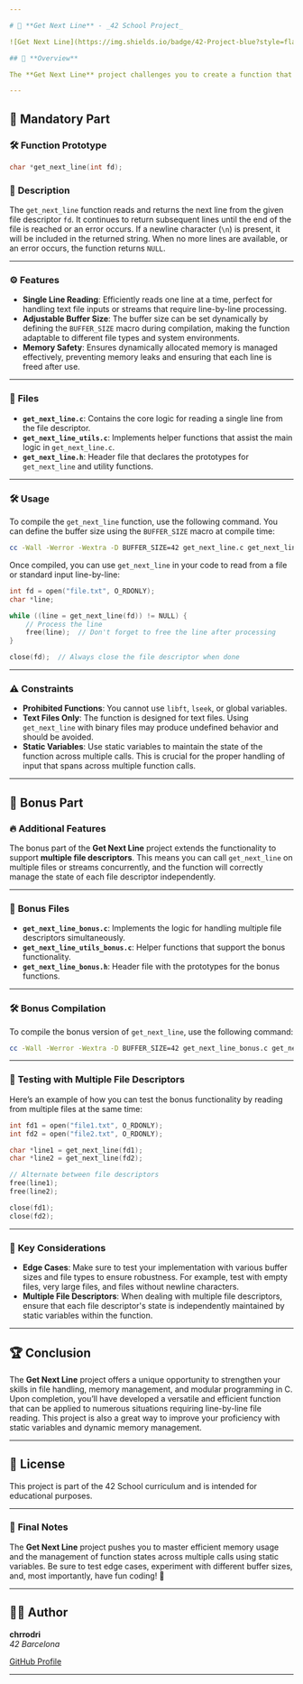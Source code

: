 ```yaml
---

# 📝 **Get Next Line** - _42 School Project_

![Get Next Line](https://img.shields.io/badge/42-Project-blue?style=flat-square) ![C Programming](https://img.shields.io/badge/Language-C-brightgreen?style=flat-square) ![File I/O](https://img.shields.io/badge/Topic-File%20I/O-orange?style=flat-square)

## 📖 **Overview**

The **Get Next Line** project challenges you to create a function that reads from a file descriptor or standard input one line at a time. This project is essential for mastering file I/O in C, static variables, and efficient memory management. The function processes input line-by-line, enabling modular, scalable file handling across various contexts.

---
```


## 🚀 **Mandatory Part**

### 🛠️ **Function Prototype**

```c
char *get_next_line(int fd);
```

### 📝 **Description**

The `get_next_line` function reads and returns the next line from the given file descriptor `fd`. It continues to return subsequent lines until the end of the file is reached or an error occurs. If a newline character (`\n`) is present, it will be included in the returned string. When no more lines are available, or an error occurs, the function returns `NULL`.

---

### ⚙️ **Features**

- **Single Line Reading**: Efficiently reads one line at a time, perfect for handling text file inputs or streams that require line-by-line processing.
- **Adjustable Buffer Size**: The buffer size can be set dynamically by defining the `BUFFER_SIZE` macro during compilation, making the function adaptable to different file types and system environments.
- **Memory Safety**: Ensures dynamically allocated memory is managed effectively, preventing memory leaks and ensuring that each line is freed after use.

---

### 📂 **Files**

- **`get_next_line.c`**: Contains the core logic for reading a single line from the file descriptor.
- **`get_next_line_utils.c`**: Implements helper functions that assist the main logic in `get_next_line.c`.
- **`get_next_line.h`**: Header file that declares the prototypes for `get_next_line` and utility functions.

---

### 🛠️ **Usage**

To compile the `get_next_line` function, use the following command. You can define the buffer size using the `BUFFER_SIZE` macro at compile time:

```bash
cc -Wall -Werror -Wextra -D BUFFER_SIZE=42 get_next_line.c get_next_line_utils.c -o get_next_line
```

Once compiled, you can use `get_next_line` in your code to read from a file or standard input line-by-line:

```c
int fd = open("file.txt", O_RDONLY);
char *line;

while ((line = get_next_line(fd)) != NULL) {
    // Process the line
    free(line);  // Don't forget to free the line after processing
}

close(fd);  // Always close the file descriptor when done
```

---

### ⚠️ **Constraints**

- **Prohibited Functions**: You cannot use `libft`, `lseek`, or global variables.
- **Text Files Only**: The function is designed for text files. Using `get_next_line` with binary files may produce undefined behavior and should be avoided.
- **Static Variables**: Use static variables to maintain the state of the function across multiple calls. This is crucial for the proper handling of input that spans across multiple function calls.

---

## 🎉 **Bonus Part**

### 🔥 **Additional Features**

The bonus part of the **Get Next Line** project extends the functionality to support **multiple file descriptors**. This means you can call `get_next_line` on multiple files or streams concurrently, and the function will correctly manage the state of each file descriptor independently.

---

### 📂 **Bonus Files**

- **`get_next_line_bonus.c`**: Implements the logic for handling multiple file descriptors simultaneously.
- **`get_next_line_utils_bonus.c`**: Helper functions that support the bonus functionality.
- **`get_next_line_bonus.h`**: Header file with the prototypes for the bonus functions.

---

### 🛠️ **Bonus Compilation**

To compile the bonus version of `get_next_line`, use the following command:

```bash
cc -Wall -Werror -Wextra -D BUFFER_SIZE=42 get_next_line_bonus.c get_next_line_utils_bonus.c -o get_next_line_bonus
```

---

### 🧪 **Testing with Multiple File Descriptors**

Here’s an example of how you can test the bonus functionality by reading from multiple files at the same time:

```c
int fd1 = open("file1.txt", O_RDONLY);
int fd2 = open("file2.txt", O_RDONLY);

char *line1 = get_next_line(fd1);
char *line2 = get_next_line(fd2);

// Alternate between file descriptors
free(line1);
free(line2);

close(fd1);
close(fd2);
```

---

### 🧠 **Key Considerations**

- **Edge Cases**: Make sure to test your implementation with various buffer sizes and file types to ensure robustness. For example, test with empty files, very large files, and files without newline characters.
- **Multiple File Descriptors**: When dealing with multiple file descriptors, ensure that each file descriptor's state is independently maintained by static variables within the function.

---

## 🏆 **Conclusion**

The **Get Next Line** project offers a unique opportunity to strengthen your skills in file handling, memory management, and modular programming in C. Upon completion, you’ll have developed a versatile and efficient function that can be applied to numerous situations requiring line-by-line file reading. This project is also a great way to improve your proficiency with static variables and dynamic memory management.

---

## 📜 **License**

This project is part of the 42 School curriculum and is intended for educational purposes.

---

### 🎨 **Final Notes**

The **Get Next Line** project pushes you to master efficient memory usage and the management of function states across multiple calls using static variables. Be sure to test edge cases, experiment with different buffer sizes, and, most importantly, have fun coding! 🚀

---

## 👨‍💻 **Author**

**chrrodri**  
_42 Barcelona_

[GitHub Profile](https://github.com/kitearuba)

---

